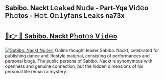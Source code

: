 ## Sabibo. Nackt L𝚎a𝚔ed N𝚞𝚍e - Part-Yqe Vi𝚍𝚎o P𝚑𝚘tos - H𝚘𝚝 O𝚗𝚕yf𝚊ns L𝚎a𝚔s na73x

# <h2><a href="http://kfc0y7.oniu.top/?m=Sabibo.+Nackt">🔗👉 🔴 Sabibo. Nackt P𝚑ot𝚘𝚜 V𝚒d𝚎o</a></h2>

[![Sabibo. Nackt Nu𝚍e𝚜](https://i.imgur.com/0qMVB7G.gif)](http://kfc0y7.oniu.top/?m=Sabibo.+Nackt)
Online thought leader Sabibo. Nackt, celebrated for publishing dance and lifestyle material, consisting of performances and personal blogs. The public persona of Sabibo. Nackt is synonymous with openness and genuine connection, but the hidden dimensions of his personal life remain a mystery.  
